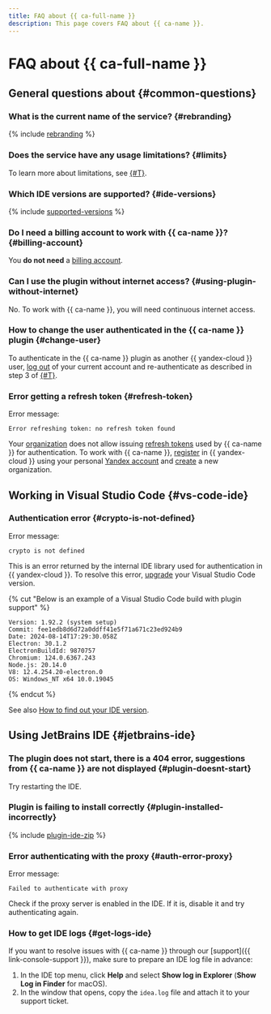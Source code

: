 ```yaml
---
title: FAQ about {{ ca-full-name }}
description: This page covers FAQ about {{ ca-name }}.
---
```


# FAQ about {{ ca-full-name }}

## General questions about {#common-questions}

### What is the current name of the service? {#rebranding}

{% include [rebranding](../_includes/code-assistant/rebranding.md) %}

### Does the service have any usage limitations? {#limits}

To learn more about limitations, see [{#T}](./concepts/limits.md).

### Which IDE versions are supported? {#ide-versions}

{% include [supported-versions](../_includes/code-assistant/supported-versions.md) %}

### Do I need a billing account to work with {{ ca-name }}? {#billing-account}

You **do not need** a [billing account](../billing/concepts/billing-account.md).

### Can I use the plugin without internet access? {#using-plugin-without-internet}

No. To work with {{ ca-name }}, you will need continuous internet access.

### How to change the user authenticated in the {{ ca-name }} plugin {#change-user}

To authenticate in the {{ ca-name }} plugin as another {{ yandex-cloud }} user, [log out](./quickstart.md#logout) of your current account and re-authenticate as described in step 3 of [{#T}](./quickstart.md#install-plugin).

### Error getting a refresh token {#refresh-token}

Error message:

```text
Error refreshing token: no refresh token found
```

Your [organization](../overview/roles-and-resources.md) does not allow issuing [refresh tokens](../iam/api-ref/RefreshToken/) used by {{ ca-name }} for authentication. To work with {{ ca-name }}, [register](../getting-started/) in {{ yandex-cloud }} using your personal [Yandex account](../iam/concepts/users/accounts.md#passport) and [create](../organization/operations/enable-org.md) a new organization.

## Working in Visual Studio Code {#vs-code-ide}

### Authentication error {#crypto-is-not-defined}

Error message:

```text
crypto is not defined
```

This is an error returned by the internal IDE library used for authentication in {{ yandex-cloud }}. To resolve this error, [upgrade](https://code.visualstudio.com/docs/setup/setup-overview#_update-cadence) your Visual Studio Code version.

{% cut "Below is an example of a Visual Studio Code build with plugin support" %}

```text
Version: 1.92.2 (system setup)
Commit: fee1edb8d6d72a0ddff41e5f71a671c23ed924b9
Date: 2024-08-14T17:29:30.058Z
Electron: 30.1.2
ElectronBuildId: 9870757
Chromium: 124.0.6367.243
Node.js: 20.14.0
V8: 12.4.254.20-electron.0
OS: Windows_NT x64 10.0.19045
```

{% endcut %}

See also [How to find out your IDE version](https://code.visualstudio.com/docs/setup/setup-overview#_how-do-i-know-which-version-im-running).

## Using JetBrains IDE {#jetbrains-ide}

### The plugin does not start, there is a 404 error, suggestions from {{ ca-name }} are not displayed {#plugin-doesnt-start}

Try restarting the IDE.

### Plugin is failing to install correctly {#plugin-installed-incorrectly}

{% include [plugin-ide-zip](../_includes/code-assistant/plugin-ide-zip.md) %}

### Error authenticating with the proxy {#auth-error-proxy}

Error message:

```text
Failed to authenticate with proxy
```

Check if the proxy server is enabled in the IDE. If it is, disable it and try authenticating again.

### How to get IDE logs {#get-logs-ide}

If you want to resolve issues with {{ ca-name }} through our [support]({{ link-console-support }}), make sure to prepare an IDE log file in advance:

1. In the IDE top menu, click **Help** and select **Show log in Explorer** (**Show Log in Finder** for macOS).
1. In the window that opens, copy the `idea.log` file and attach it to your support ticket.